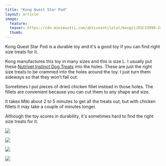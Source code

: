 ```yaml
---
title: "Kong Quest Star Pod"
layout: article
image:
  feature:
  teaser: https://cdn.minimuutti.com/aktivointilelut/kongit/DSC33990-245px.jpg
  thumb:
---
```


Kong Quest Star Pod is a durable toy and it's a good toy if you can find right size treats for it.

Kong manufactures this toy in many sizes and this is size L. I usually put these [Nutrivet Instinct Dog Treats](http://www.zooplus.fi/esearch.htm#q=dog%20treat) into the holes. These are just the right size treats to be crammed into the holes around the toy. I just turn them sideways so that they won’t fall out.

Sometimes I put pieces of dried chicken fillet instead in those holes. The fillets are convenient because you can cut them to any shape and size.

It takes Miki about 2 to 5 minutes to get all the treats out, but with chicken fillets it may take a couple of minutes longer.

Although the toy scores in durability, it's sometimes hard to find the right size treats for it.

![](https://cdn.minimuutti.com/aktivointilelut/kongit/DSC33990-800px.jpg)

![](https://cdn.minimuutti.com/aktivointilelut/kongit/DSC34029-800px.jpg)

![](https://cdn.minimuutti.com/aktivointilelut/kongit/DSC34066-800px.jpg)

![](https://cdn.minimuutti.com/aktivointilelut/kongit/DSC34032-800px.jpg)
